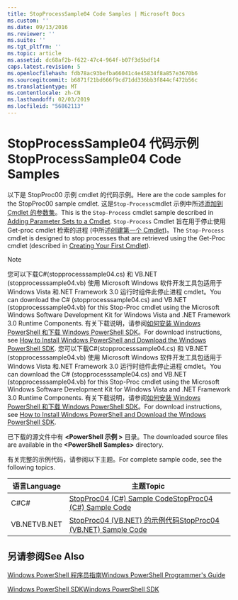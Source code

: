 ```yaml
---
title: StopProcessSample04 Code Samples | Microsoft Docs
ms.custom: ''
ms.date: 09/13/2016
ms.reviewer: ''
ms.suite: ''
ms.tgt_pltfrm: ''
ms.topic: article
ms.assetid: dc68af2b-f622-47c4-964f-b07f3d5bdf14
caps.latest.revision: 5
ms.openlocfilehash: fdb78ac93befba66041c4e45834f8a857e3670b6
ms.sourcegitcommit: b6871f21bd666f9cd71dd336bb3f844cf472b56c
ms.translationtype: MT
ms.contentlocale: zh-CN
ms.lasthandoff: 02/03/2019
ms.locfileid: "56862113"
---
```

# <a name="stopprocesssample04-code-samples"></a><span data-ttu-id="6bea4-102">StopProcessSample04 代码示例</span><span class="sxs-lookup"><span data-stu-id="6bea4-102">StopProcessSample04 Code Samples</span></span>

<span data-ttu-id="6bea4-103">以下是 StopProc00 示例 cmdlet 的代码示例。</span><span class="sxs-lookup"><span data-stu-id="6bea4-103">Here are the code samples for the StopProc00 sample cmdlet.</span></span> <span data-ttu-id="6bea4-104">这是`Stop-Process`cmdlet 示例中所述[添加到 Cmdlet 的参数集](../cmdlet/adding-parameter-sets-to-a-cmdlet.md)。</span><span class="sxs-lookup"><span data-stu-id="6bea4-104">This is the `Stop-Process` cmdlet sample described in [Adding Parameter Sets to a Cmdlet](../cmdlet/adding-parameter-sets-to-a-cmdlet.md).</span></span> <span data-ttu-id="6bea4-105">`Stop-Process` Cmdlet 旨在用于停止使用 Get-proc cmdlet 检索的进程 (中所述[创建第一个 Cmdlet](../cmdlet/creating-a-cmdlet-without-parameters.md))。</span><span class="sxs-lookup"><span data-stu-id="6bea4-105">The `Stop-Process` cmdlet is designed to stop processes that are retrieved using the Get-Proc cmdlet (described in [Creating Your First Cmdlet](../cmdlet/creating-a-cmdlet-without-parameters.md)).</span></span>

> [!NOTE]
> <span data-ttu-id="6bea4-106">您可以下载C#(stopprocesssample04.cs) 和 VB.NET (stopprocesssample04.vb) 使用 Microsoft Windows 软件开发工具包适用于 Windows Vista 和.NET Framework 3.0 运行时组件此停止进程 cmdlet。</span><span class="sxs-lookup"><span data-stu-id="6bea4-106">You can download the C# (stopprocesssample04.cs) and VB.NET (stopprocesssample04.vb) for this Stop-Proc cmdlet using the Microsoft Windows Software Development Kit for Windows Vista and .NET Framework 3.0 Runtime Components.</span></span> <span data-ttu-id="6bea4-107">有关下载说明，请参阅[如何安装 Windows PowerShell 和下载 Windows PowerShell SDK](/powershell/developer/installing-the-windows-powershell-sdk)。</span><span class="sxs-lookup"><span data-stu-id="6bea4-107">For download instructions, see [How to Install Windows PowerShell and Download the Windows PowerShell SDK](/powershell/developer/installing-the-windows-powershell-sdk).</span></span>
> <span data-ttu-id="6bea4-108">您可以下载C#(stopprocesssample04.cs) 和 VB.NET (stopprocesssample04.vb) 使用 Microsoft Windows 软件开发工具包适用于 Windows Vista 和.NET Framework 3.0 运行时组件此停止进程 cmdlet。</span><span class="sxs-lookup"><span data-stu-id="6bea4-108">You can download the C# (stopprocesssample04.cs) and VB.NET (stopprocesssample04.vb) for this Stop-Proc cmdlet using the Microsoft Windows Software Development Kit for Windows Vista and .NET Framework 3.0 Runtime Components.</span></span> <span data-ttu-id="6bea4-109">有关下载说明，请参阅[如何安装 Windows PowerShell 和下载 Windows PowerShell SDK](/powershell/developer/installing-the-windows-powershell-sdk)。</span><span class="sxs-lookup"><span data-stu-id="6bea4-109">For download instructions, see [How to Install Windows PowerShell and Download the Windows PowerShell SDK](/powershell/developer/installing-the-windows-powershell-sdk).</span></span>
>
> <span data-ttu-id="6bea4-110">已下载的源文件中有 **\<PowerShell 示例 >** 目录。</span><span class="sxs-lookup"><span data-stu-id="6bea4-110">The downloaded source files are available in the **\<PowerShell Samples>** directory.</span></span>

<span data-ttu-id="6bea4-111">有关完整的示例代码，请参阅以下主题。</span><span class="sxs-lookup"><span data-stu-id="6bea4-111">For complete sample code, see the following topics.</span></span>

|<span data-ttu-id="6bea4-112">语言</span><span class="sxs-lookup"><span data-stu-id="6bea4-112">Language</span></span>|<span data-ttu-id="6bea4-113">主题</span><span class="sxs-lookup"><span data-stu-id="6bea4-113">Topic</span></span>|
|--------------|-----------|
|<span data-ttu-id="6bea4-114">C#</span><span class="sxs-lookup"><span data-stu-id="6bea4-114">C#</span></span>|[<span data-ttu-id="6bea4-115">StopProc04 (C#) Sample Code</span><span class="sxs-lookup"><span data-stu-id="6bea4-115">StopProc04 (C#) Sample Code</span></span>](./stopprocesssample04-csharp-sample-code.md)|
|<span data-ttu-id="6bea4-116">VB.NET</span><span class="sxs-lookup"><span data-stu-id="6bea4-116">VB.NET</span></span>|[<span data-ttu-id="6bea4-117">StopProc04 (VB.NET) 的示例代码</span><span class="sxs-lookup"><span data-stu-id="6bea4-117">StopProc04 (VB.NET) Sample Code</span></span>](./stopprocesssample04-vb-net-sample-code.md)|

## <a name="see-also"></a><span data-ttu-id="6bea4-118">另请参阅</span><span class="sxs-lookup"><span data-stu-id="6bea4-118">See Also</span></span>

[<span data-ttu-id="6bea4-119">Windows PowerShell 程序员指南</span><span class="sxs-lookup"><span data-stu-id="6bea4-119">Windows PowerShell Programmer's Guide</span></span>](./windows-powershell-programmer-s-guide.md)

[<span data-ttu-id="6bea4-120">Windows PowerShell SDK</span><span class="sxs-lookup"><span data-stu-id="6bea4-120">Windows PowerShell SDK</span></span>](../windows-powershell-reference.md)